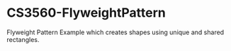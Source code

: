 # CS3560-FlyweightPattern
Flyweight Pattern Example which creates shapes using unique and shared rectangles.
